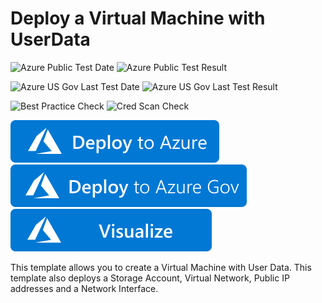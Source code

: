 # Deploy a Virtual Machine with UserData

![Azure Public Test Date](https://azurequickstartsservice.blob.core.windows.net/badges/101-vm-userdata/PublicLastTestDate.svg)
![Azure Public Test Result](https://azurequickstartsservice.blob.core.windows.net/badges/101-vm-userdata/PublicDeployment.svg)

![Azure US Gov Last Test Date](https://azurequickstartsservice.blob.core.windows.net/badges/101-vm-userdata/FairfaxLastTestDate.svg)
![Azure US Gov Last Test Result](https://azurequickstartsservice.blob.core.windows.net/badges/101-vm-userdata/FairfaxDeployment.svg)

![Best Practice Check](https://azurequickstartsservice.blob.core.windows.net/badges/101-vm-userdata/BestPracticeResult.svg)
![Cred Scan Check](https://azurequickstartsservice.blob.core.windows.net/badges/101-vm-userdata/CredScanResult.svg)

[![Deploy To Azure](https://raw.githubusercontent.com/Azure/azure-quickstart-templates/master/1-CONTRIBUTION-GUIDE/images/deploytoazure.svg?sanitize=true)](https://portal.azure.com/#create/Microsoft.Template/uri/https%3A%2F%2Fraw.githubusercontent.com%2FAzure%2Fazure-quickstart-templates%2Fmaster%2F101-vm-userdata%2Fazuredeploy.json)  [![Deploy To AzureGov](https://raw.githubusercontent.com/Azure/azure-quickstart-templates/master/1-CONTRIBUTION-GUIDE/images/deploytoazuregov.svg?sanitize=true)](https://portal.azure.us/#create/Microsoft.Template/uri/https%3A%2F%2Fraw.githubusercontent.com%2FAzure%2Fazure-quickstart-templates%2Fmaster%2F101-vm-userdata%2Fazuredeploy.json)  [![Visualize](https://raw.githubusercontent.com/Azure/azure-quickstart-templates/master/1-CONTRIBUTION-GUIDE/images/visualizebutton.svg?sanitize=true)](http://armviz.io/#/?load=https%3A%2F%2Fraw.githubusercontent.com%2FAzure%2Fazure-quickstart-templates%2Fmaster%2F101-vm-userdata%2Fazuredeploy.json)

This template allows you to create a Virtual Machine with User Data. This template also deploys a Storage Account, Virtual Network, Public IP addresses and a Network Interface.
